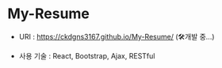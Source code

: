 # My-Resume
- URI : https://ckdgns3167.github.io/My-Resume/ (🛠개발 중...)

- 사용 기술 : React, Bootstrap, Ajax, RESTful
